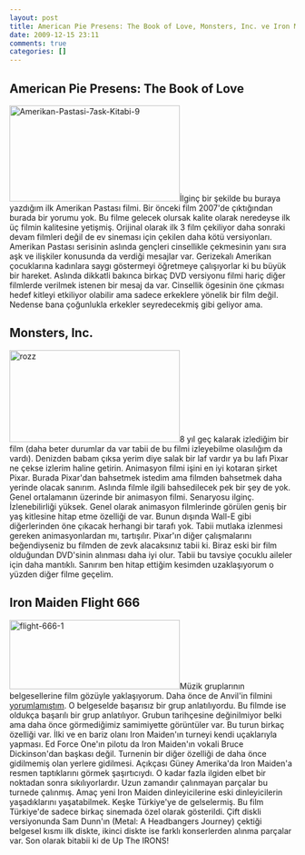 ```yaml
---
layout: post
title: American Pie Presens: The Book of Love, Monsters, Inc. ve Iron Maiden Flight 666
date: 2009-12-15 23:11
comments: true
categories: []
---
```

<h2>American Pie Presens: The Book of Love</h2>
<a href="http://onurbaykal.com.tr/wp-content/uploads/2009/12/Amerikan-Pastasi-7ask-Kitabi-9.jpg"><img class="alignleft size-medium wp-image-1537" title="Amerikan-Pastasi-7ask-Kitabi-9" src="http://onurbaykal.com.tr/wp-content/uploads/2009/12/Amerikan-Pastasi-7ask-Kitabi-9-300x169.jpg" alt="Amerikan-Pastasi-7ask-Kitabi-9" width="300" height="169" /></a>İlginç bir şekilde bu buraya yazdığım ilk Amerikan Pastası filmi. Bir önceki film 2007'de çıktığından burada bir yorumu yok. Bu filme gelecek olursak kalite olarak neredeyse ilk üç filmin kalitesine yetişmiş. Orijinal olarak ilk 3 film çekiliyor daha sonraki devam filmleri değil de ev sineması için çekilen daha kötü versiyonları. Amerikan Pastası serisinin aslında gençleri cinsellikle çekmesinin yanı sıra aşk ve ilişkiler konusunda da verdiği mesajlar var. Gerizekalı Amerikan çocuklarına kadınlara saygı göstermeyi öğretmeye çalışıyorlar ki bu büyük bir hareket. Aslında dikkatli bakınca birkaç DVD versiyonu filmi hariç diğer filmlerde verilmek istenen bir mesaj da var. Cinsellik ögesinin öne çıkması hedef kitleyi etkiliyor olabilir ama sadece erkeklere yönelik bir film değil. Nedense bana çoğunlukla erkekler seyredecekmiş gibi geliyor ama.
<h2>Monsters, Inc.</h2>
<a href="http://onurbaykal.com.tr/wp-content/uploads/2009/12/rozz.jpg"><img class="alignright size-medium wp-image-1545" title="rozz" src="http://onurbaykal.com.tr/wp-content/uploads/2009/12/rozz-300x162.jpg" alt="rozz" width="300" height="162" /></a>8 yıl geç kalarak izlediğim bir film (daha beter durumlar da var tabii de bu filmi izleyebilme olasılığım da vardı). Denizden babam çıksa yerim diye salak bir laf vardır ya bu lafı Pixar ne çekse izlerim haline getirin. Animasyon filmi işini en iyi kotaran şirket Pixar. Burada Pixar'dan bahsetmek istedim ama filmden bahsetmek daha yerinde olacak sanırım. Aslında filmle ilgili bahsedilecek pek bir şey de yok. Genel ortalamanın üzerinde bir animasyon filmi. Senaryosu ilginç. İzlenebilirliği yüksek. Genel olarak animasyon filmlerinde görülen geniş bir yaş kitlesine hitap etme özelliği de var. Bunun dışında Wall-E gibi diğerlerinden öne çıkacak herhangi bir tarafı yok. Tabii mutlaka izlenmesi gereken animasyonlardan mı, tartışılır. Pixar'ın diğer çalışmalarını beğendiyseniz bu filmden de zevk alacaksınız tabii ki. Biraz eski bir film olduğundan DVD'sinin alınması daha iyi olur. Tabii bu tavsiye çocuklu aileler için daha mantıklı. Sanırım ben hitap ettiğim kesimden uzaklaşıyorum o yüzden diğer filme geçelim.
<h2>Iron Maiden Flight 666</h2>
<img class="alignleft size-medium wp-image-1552" title="flight-666-1" src="http://onurbaykal.com.tr/wp-content/uploads/2009/12/flight-666-1-300x122.jpg" alt="flight-666-1" width="300" height="122" />Müzik gruplarının belgesellerine film gözüyle yaklaşıyorum. Daha önce de Anvil'in filmini <a href="http://onurbaykal.com.tr/hayatsal/sinemasal/w-the-international-ghosts-of-girlfriends-past-ve-anvil-the-story-of-anvil/">yorumlamıştım</a>. O belgeselde başarısız bir grup anlatılıyordu. Bu filmde ise oldukça başarılı bir grup anlatılıyor. Grubun tarihçesine değinilmiyor belki ama daha önce görmediğimiz samimiyette görüntüler var. Bu turun birkaç özelliği var. İlki ve en bariz olanı Iron Maiden'ın turneyi kendi uçaklarıyla yapması. Ed Force One'ın pilotu da Iron Maiden'ın vokali Bruce Dickinson'dan başkası değil. Turnenin bir diğer özelliği de daha önce gidilmemiş olan yerlere gidilmesi. Açıkçası Güney Amerika'da Iron Maiden'a resmen taptıklarını görmek şaşırtıcıydı. O kadar fazla ilgiden elbet bir noktadan sonra sıkılıyorlardır. Uzun zamandır çalınmayan parçalar bu turnede çalınmış. Amaç yeni Iron Maiden dinleyicilerine eski dinleyicilerin yaşadıklarını yaşatabilmek. Keşke Türkiye'ye de gelselermiş. Bu film Türkiye'de sadece birkaç sinemada özel olarak gösterildi. Çift diskli versiyonunda Sam Dunn'ın (Metal: A Headbangers Journey) çektiği belgesel kısmı ilk diskte, ikinci diskte ise farklı konserlerden alınma parçalar var. Son olarak bitabii ki de Up The IRONS!
